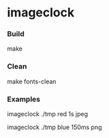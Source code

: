 # imageclock

### Build
make
    

### Clean
make fonts-clean

### Examples

imageclock ./tmp red 1s jpeg

imageclock ./tmp blue 150ms png

